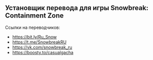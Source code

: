 ## Установщик перевода для игры Snowbreak: Containment Zone
Ссылки на переводчиков:
- https://bit.ly/Ru_Snow
- https://t.me/SnowbreakRU
- https://vk.com/snowbreak_ru
- https://boosty.to/casualgacha
